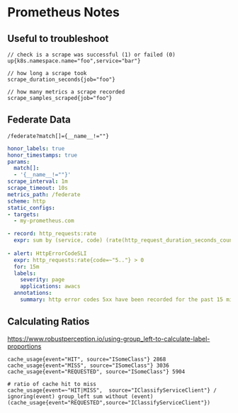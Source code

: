 # Prometheus Notes

## Useful to troubleshoot

```plain
// check is a scrape was successful (1) or failed (0)
up{k8s.namespace.name="foo",service="bar"}

// how long a scrape took
scrape_duration_seconds{job="foo"}

// how many metrics a scrape recorded
scrape_samples_scraped{job="foo"}
```

## Federate Data
```plain
/federate?match[]={__name__!=""}
```

```yaml
honor_labels: true
honor_timestamps: true
params:
  match[]:
  - '{__name__!=""}'
scrape_interval: 1m
scrape_timeout: 10s
metrics_path: /federate
scheme: http
static_configs:
- targets:
  - my-prometheus.com
```

```yaml
- record: http_requests:rate
  expr: sum by (service, code) (rate(http_request_duration_seconds_count[5m]))
  
- alert: HttpErrorCodeSLI
  expr: http_requests:rate{code=~"5.."} > 0
  for: 15m
  labels:
    severity: page
    applications: awacs
  annotations:
    summary: http error codes 5xx have been recorded for the past 15 minutes
```

## Calculating Ratios
https://www.robustperception.io/using-group_left-to-calculate-label-proportions

```
cache_usage{event="HIT", source="ISomeClass"} 2868
cache_usage{event="MISS", source="ISomeClass"} 3036
cache_usage{event="REQUESTED", source="ISomeClass"} 5904

```

```
# ratio of cache hit to miss
cache_usage{event=~"HIT|MISS",  source="IClassifyServiceClient"} / 
ignoring(event) group_left sum without (event) (cache_usage{event="REQUESTED",source="IClassifyServiceClient"})
```




